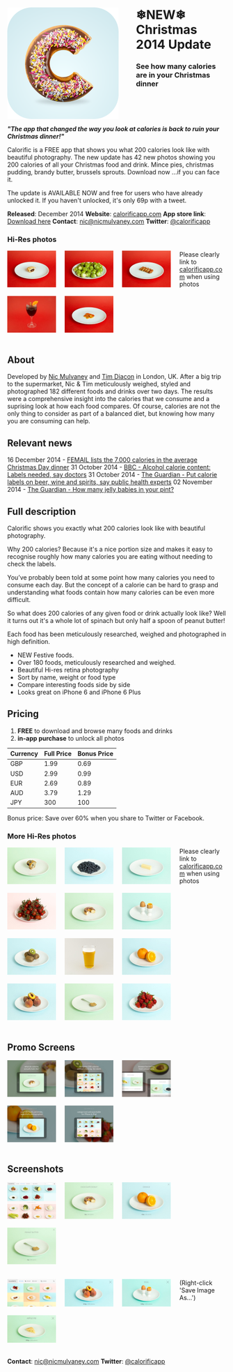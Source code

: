# <img src="img/1024_rounded.png" width="256px" height="256px" style="display:block; float:left; margin-right:40px;"/>  ❄NEW❄ <br/> Christmas 2014 Update 
### See how many calories are in your Christmas dinner 
<br style="clear:both"/>

***"The app that changed the way you look at calories 
is back to ruin your Christmas dinner!"***


Calorific is a FREE app that shows you what 200 calories look like with beautiful photography. The new update has 42 new photos showing you 200 calories of all your Christmas food and drink. Mince pies, christmas pudding, brandy butter, brussels sprouts. Download now ...if you can face it.

The update is AVAILABLE NOW and free for users who have already unlocked it.
If you haven't unlocked, it's only 69p with a tweet. 

**Released**: December 2014
**Website**: [calorificapp.com](http://calorificapp.com)
**App store link**: [Download here](https://itunes.apple.com/us/app/calorific-what-do-calories/id828929865?ls=1&mt=8)
**Contact**: [&#110;&#105;&#099;&#064;&#110;&#105;&#099;&#109;&#117;&#108;&#118;&#097;&#110;&#101;&#121;&#046;&#099;&#111;&#109;](&#110;&#105;&#099;&#064;&#110;&#105;&#099;&#109;&#117;&#108;&#118;&#097;&#110;&#101;&#121;&#046;&#099;&#111;&#109;)
**Twitter**: [@calorificapp](http://twitter.com/calorificapp)

### Hi-Res photos
[<img src="img/thumbs/mince-pie.jpg" width="112px" style="display:block; float:left; margin-right:20px; margin-bottom:20px;"/>](img/large/mince-pie.jpg)[<img src="img/thumbs/brussel-sprouts.jpg" width="112px" style="display:block; float:left; margin-right:20px; margin-bottom:20px;"/>](img/large/brussel-sprouts.jpg)[<img src="img/thumbs/pig-blankets.jpg" width="112px" style="display:block; float:left; margin-right:20px; margin-bottom:20px;"/>](img/large/pig-blankets.jpg)[<img src="img/thumbs/mulled-wine.jpg" width="112px" style="display:block; float:left; margin-right:20px; margin-bottom:20px;"/>](img/large/mulled-wine.jpg)[<img src="img/thumbs/chocolate-coins.jpg" width="112px" style="display:block; float:left; margin-right:20px; margin-bottom:20px;"/>](img/large/chocolate-coins.jpg)
Please clearly link to [calorificapp.com](http://calorificapp.com) when using photos
<br style="clear:both"/>




## About
Developed by [Nic Mulvaney](http://www.nicmulvaney.com) and [Tim Diacon](http://www.timdiacon.com) in London, UK. After a big trip to the supermarket, Nic & Tim meticulously weighed, styled and photographed 182 different foods and drinks over two days. The results were a comprehensive insight into the calories that we consume and a suprising look at how each food compares. Of course, calories are not the only thing to consider as part of a balanced diet, but knowing how many you are consuming can help.

## Relevant news
16 December 2014 - [FEMAIL lists the 7,000 calories in the average Christmas Day dinner](http://www.dailymail.co.uk/femail/food/article-2874990/FEMAIL-lists-7-000-calories-average-Christmas-Day-dinner.html)
31 October 2014 - [BBC - Alcohol calorie content: Labels needed, say doctors](http://www.bbc.co.uk/news/health-29821860)
31 October 2014 - [The Guardian - Put calorie labels on beer, wine and spirits, say public health experts](http://www.theguardian.com/society/2014/oct/31/put-calorie-labels-on-alcholic-drinks-to-curb-obesity-experts-urge)
02 November 2014 - [The Guardian - How many jelly babies in your pint?](http://www.theguardian.com/lifeandstyle/shortcuts/2014/nov/02/-sp-how-many-jelly-babies-pint)

## Full description
Calorific shows you exactly what 200 calories look like with beautiful photography.

Why 200 calories? Because it's a nice portion size and makes it easy to recognise roughly how many calories you are eating without needing to check the labels. 

You’ve probably been told at some point how many calories you need to consume each day. But the concept of a calorie can be hard to grasp and understanding what foods contain how many calories can be even more difficult.

So what does 200 calories of any given food or drink actually look like? Well it turns out it's a whole lot of spinach but only half a spoon of peanut butter! 

Each food has been meticulously researched, weighed and photographed in high definition.

- NEW Festive foods. 
- Over 180 foods, meticulously researched and weighed. 
- Beautiful Hi-res retina photography
- Sort by name, weight or food type
- Compare interesting foods side by side
- Looks great on iPhone 6 and iPhone 6 Plus


## Pricing
1. **FREE** to download and browse many foods and drinks
2. **in-app purchase**  to unlock all photos 

| Currency        | Full Price           | Bonus Price 
| --- | --- | --- |
| GBP | 1.99 | 0.69
| USD | 2.99 | 0.99
| EUR | 2.69 | 0.89
| AUD | 3.79 | 1.29
| JPY | 300 | 100

Bonus price: Save over 60% when you share to Twitter or Facebook.


### More Hi-Res photos
[<img src="img/thumbs/blueberry-muffin.jpg" width="112px" style="display:block; float:left; margin-right:20px; margin-bottom:20px;"/>](img/large/blueberry-muffin.jpg)[<img src="img/thumbs/blueberry.jpg" width="112px" style="display:block; float:left; margin-right:20px; margin-bottom:20px;"/>](img/large/blueberry.jpg)[<img src="img/thumbs/cheddar.jpg" width="112px" style="display:block; float:left; margin-right:20px; margin-bottom:20px;"/>](img/large/cheddar.jpg)[<img src="img/thumbs/cherrytomato.jpg" width="112px" style="display:block; float:left; margin-right:20px; margin-bottom:20px;"/>](img/large/cherrytomato.jpg)[<img src="img/thumbs/chocolatedonut.jpg" width="112px" style="display:block; float:left; margin-right:20px; margin-bottom:20px;"/>](img/large/chocolatedonut.jpg)[<img src="img/thumbs/egg.jpg" width="112px" style="display:block; float:left; margin-right:20px; margin-bottom:20px;"/>](img/large/egg.jpg)[<img src="img/thumbs/kiwi.jpg" width="112px" style="display:block; float:left; margin-right:20px; margin-bottom:20px;"/>](img/large/kiwi.jpg)[<img src="img/thumbs/lager.jpg" width="112px" style="display:block; float:left; margin-right:20px; margin-bottom:20px;"/>](img/large/lager.jpg)[<img src="img/thumbs/orange.jpg" width="112px" style="display:block; float:left; margin-right:20px; margin-bottom:20px;"/>](img/large/orange.jpg)[<img src="img/thumbs/peach.jpg" width="112px" style="display:block; float:left; margin-right:20px; margin-bottom:20px;"/>](img/large/peach.jpg)[<img src="img/thumbs/peanut-butter.jpg" width="112px" style="display:block; float:left; margin-right:20px; margin-bottom:20px;"/>](img/large/peanut-butter.jpg)[<img src="img/thumbs/strawberry.jpg" width="112px" style="display:block; float:left; margin-right:20px; margin-bottom:20px;"/>](img/large/strawberry.jpg)
Please clearly link to [calorificapp.com](http://calorificapp.com) when using photos
<br style="clear:both"/>

## Promo Screens

<img src="img/ipad/iPad - 01.jpg" width="112px" style="display:block; float:left; margin-right:20px; margin-bottom:20px;"/><img src="img/ipad/iPad - 02.jpg" width="112px" style="display:block; float:left; margin-right:20px; margin-bottom:20px;"/><img src="img/ipad/iPad - 03.jpg" width="112px" style="display:block; float:left; margin-right:20px; margin-bottom:20px;"/><img src="img/ipad/iPad - 04.jpg" width="112px" style="display:block; float:left; margin-right:20px; margin-bottom:20px;"/><img src="img/ipad/iPad - 05.jpg" width="112px" style="display:block; float:left; margin-right:20px; margin-bottom:20px;"/>
<br style="clear:both"/>

## Screenshots

<img src="img/screenshots/ipad/main.png" width="112px" style="display:block; float:left; margin-right:20px; margin-bottom:20px;"/><img src="img/screenshots/ipad/donut.png" width="112px" style="display:block; float:left; margin-right:20px; margin-bottom:20px;"/><img src="img/screenshots/ipad/orange.png" width="112px" style="display:block; float:left; margin-right:20px; margin-bottom:20px;"/><img src="img/screenshots/ipad/peanutbutter.png" width="112px" style="display:block; float:left; margin-right:20px; margin-bottom:20px;"/>
<br style="clear:both"/>

<img src="img/screenshots/iphone/main.png" width="112px" style="display:block; float:left; margin-right:20px; margin-bottom:20px;"/><img src="img/screenshots/iphone/peach.png" width="112px" style="display:block; float:left; margin-right:20px; margin-bottom:20px;"/><img src="img/screenshots/iphone/egg.png" width="112px" style="display:block; float:left; margin-right:20px; margin-bottom:20px;"/><img src="img/screenshots/iphone/pie.png" width="112px" style="display:block; float:left; margin-right:20px; margin-bottom:20px;"/>

(Right-click 'Save Image As...')<br style="clear:both"/>




**Contact**: [&#110;&#105;&#099;&#064;&#110;&#105;&#099;&#109;&#117;&#108;&#118;&#097;&#110;&#101;&#121;&#046;&#099;&#111;&#109;](&#110;&#105;&#099;&#064;&#110;&#105;&#099;&#109;&#117;&#108;&#118;&#097;&#110;&#101;&#121;&#046;&#099;&#111;&#109;)
**Twitter**: [@calorificapp](http://twitter.com/calorificapp)